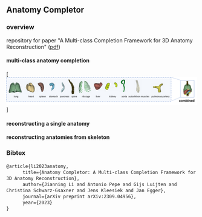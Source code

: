 
## Anatomy Completor


### overview


repository for paper "A Multi-class Completion Framework for 3D Anatomy Reconstruction" ([pdf](https://arxiv.org/abs/2309.04956))




#### multi-class anatomy completion

[![Alt text](./assests/multi_class_anatomy.png)]



#### reconstructing a single anatomy






#### reconstructing anatomies from skeleton





### Bibtex


```
@article{li2023anatomy,
      title={Anatomy Completor: A Multi-class Completion Framework for 3D Anatomy Reconstruction}, 
      author={Jianning Li and Antonio Pepe and Gijs Luijten and Christina Schwarz-Gsaxner and Jens Kleesiek and Jan Egger},
      journal={arXiv preprint arXiv:2309.04956},
      year={2023}
}
```


